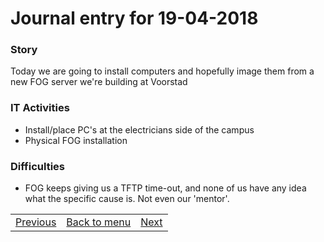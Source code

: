# Journal entry for 19-04-2018

### Story

Today we are going to install computers and hopefully image them from a new FOG server we're building at Voorstad

### IT Activities

- Install/place PC's at the electricians side of the campus
- Physical FOG installation

### Difficulties

- FOG keeps giving us a TFTP time-out, and none of us have any idea what the specific cause is. Not even our 'mentor'.

<table><tr><td><a href="17-04.html">Previous</a></td><td><a href="../">Back to menu</a></td><td><a href="20-04.html">Next</a></td></tr></table>
